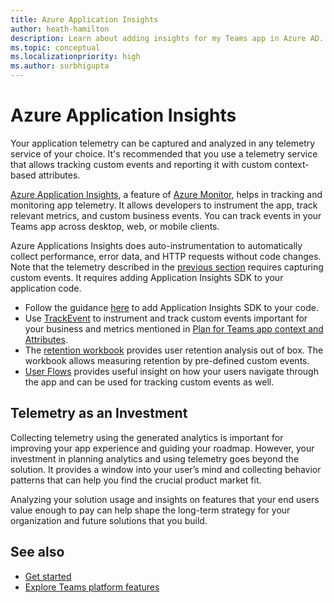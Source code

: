 ```yaml
---
title: Azure Application Insights
author: heath-hamilton
description: Learn about adding insights for my Teams app in Azure AD.
ms.topic: conceptual
ms.localizationpriority: high
ms.author: surbhigupta
---
```


# Azure Application Insights

Your application telemetry can be captured and analyzed in any telemetry service of your choice. It's recommended that you use a telemetry service that allows tracking custom events and reporting it with custom context-based attributes.

[Azure Application Insights](/azure/azure-monitor/app/app-insights-overview), a feature of [Azure Monitor](/azure/azure-monitor/), helps in tracking and monitoring app telemetry. It allows developers to instrument the app, track relevant metrics, and custom business events. You can track events in your Teams app across desktop, web, or mobile clients.

Azure Applications Insights does auto-instrumentation to automatically collect performance, error data, and HTTP requests without code changes. Note that the telemetry described in the [previous section](teams-app-context-attributes.md) requires capturing custom events. It requires adding Application Insights SDK to your application code.

- Follow the guidance [here](/azure/azure-monitor/app/api-custom-events-metrics.md#prep) to add Application Insights SDK to your code.
- Use [TrackEvent](/azure/azure-monitor/app/usage-overview.md#custom-business-events) to instrument and track custom events important for your business and metrics mentioned in [Plan for Teams app context and Attributes](teams-app-context-attributes.md).
- The [retention workbook](/azure/azure-monitor/app/usage-retention) provides user retention analysis out of box. The workbook allows measuring retention by pre-defined custom events.
- [User Flows](/azure/azure-monitor/app/usage-flows) provides useful insight on how your users navigate through the app and can be used for tracking custom events as well.

## Telemetry as an Investment

Collecting telemetry using the generated analytics is important for improving your app experience and guiding your roadmap. However, your investment in planning analytics and using telemetry goes beyond the solution. It provides a window into your user’s mind and collecting behavior patterns that can help you find the crucial product market fit.

Analyzing your solution usage and insights on features that your end users value enough to pay can help shape the long-term strategy for your organization and future solutions that you build.

## See also

- [Get started](../../get-started/get-started-overview.md)
- [Explore Teams platform features](../../overview-explore.md)

